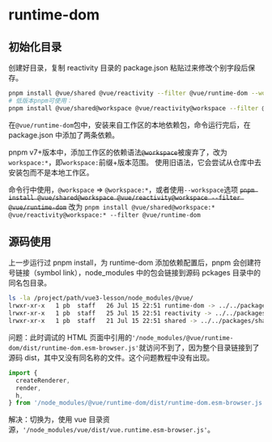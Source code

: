 # runtime-dom

## 初始化目录

创建好目录，复制 reactivity 目录的 package.json 粘贴过来修改个别字段后保存。

```bash
pnpm install @vue/shared @vue/reactivity --filter @vue/runtime-dom --workspace
# 低版本pnpm可使用：
pnpm install @vue/shared@workspace @vue/reactivity@workspace --filter @vue/runtime-dom
```

在`@vue/runtime-dom`包中，安装来自工作区的本地依赖包，命令运行完后，在 package.json 中添加了两条依赖。

pnpm v7+版本中，添加工作区的依赖语法~~`@workspace`~~被废弃了，改为`workspace:*`，即`workspace:`前缀+版本范围。
使用旧语法，它会尝试从仓库中去安装包而不是本地工作区。

命令行中使用，`@workspace` => `@workspace:*`，或者使用`--workspace`选项
~~`pnpm install @vue/shared@workspace @vue/reactivity@workspace --filter @vue/runtime-dom`~~
改为
`pnpm install @vue/shared@workspace:* @vue/reactivity@workspace:* --filter @vue/runtime-dom`

## 源码使用

上一步运行过 pnpm install，为 runtime-dom 添加依赖配置后，pnpm 会创建符号链接（symbol link），node_modules 中的包会链接到源码 pckages 目录中的同名包目录。

```bash
ls -la /project/path/vue3-lesson/node_modules/@vue/
lrwxr-xr-x   1 pb  staff   26 Jul 15 22:51 runtime-dom -> ../../packages/runtime-dom
lrwxr-xr-x   1 pb  staff   25 Jul 15 22:51 reactivity -> ../../packages/reactivity
lrwxr-xr-x   1 pb  staff   21 Jul 15 22:51 shared -> ../../packages/shared
```

问题：此时调试的 HTML 页面中引用的`'/node_modules/@vue/runtime-dom/dist/runtime-dom.esm-browser.js'`就访问不到了，因为整个目录链接到了源码 dist，其中又没有同名称的文件。这个问题教程中没有出现。

```javascript
import {
  createRenderer,
  render,
  h,
} from '/node_modules/@vue/runtime-dom/dist/runtime-dom.esm-browser.js';
```

解决：切换为，使用 vue 目录资源，`'/node_modules/vue/dist/vue.runtime.esm-browser.js'`。
